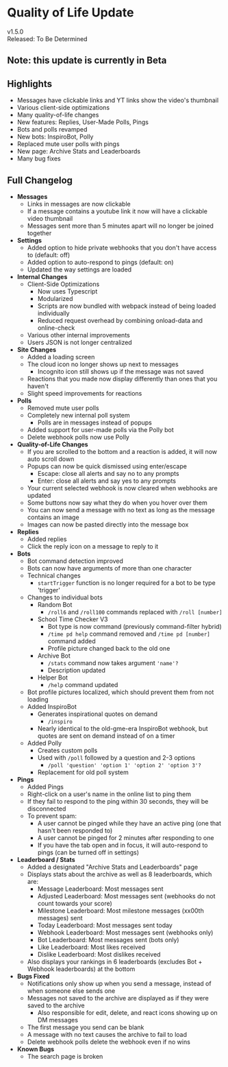 # Quality of Life Update

v1.5.0  
Released: To Be Determined

## Note: this update is currently in Beta

## Highlights

- Messages have clickable links and YT links show the video's thumbnail
- Various client-side optimizations
- Many quality-of-life changes
- New features: Replies, User-Made Polls, Pings
- Bots and polls revamped
- New bots: InspiroBot, Polly
- Replaced mute user polls with pings
- New page: Archive Stats and Leaderboards
- Many bug fixes

## Full Changelog

- **Messages**
  - Links in messages are now clickable
  - If a message contains a youtube link it now will have a clickable video thumbnail
  - Messages sent more than 5 minutes apart will no longer be joined together
- **Settings**
  - Added option to hide private webhooks that you don't have access to (default: off)
  - Added option to auto-respond to pings (default: on)
  - Updated the way settings are loaded
- **Internal Changes**
  - Client-Side Optimizations
    - Now uses Typescript
    - Modularized
    - Scripts are now bundled with webpack instead of being loaded individually
    - Reduced request overhead by combining onload-data and online-check
  - Various other internal improvements
  - Users JSON is not longer centralized
- **Site Changes**
  - Added a loading screen
  - The cloud icon no longer shows up next to messages
    - Incognito icon still shows up if the message was not saved
  - Reactions that you made now display differently than ones that you haven't
  - Slight speed improvements for reactions
- **Polls**
  - Removed mute user polls
  - Completely new internal poll system
    - Polls are in messages instead of popups
  - Added support for user-made polls via the Polly bot
  - Delete webhook polls now use Polly
- **Quality-of-Life Changes**
  - If you are scrolled to the bottom and a reaction is added, it will now auto scroll down
  - Popups can now be quick dismissed using enter/escape
    - Escape: close all alerts and say no to any prompts
    - Enter: close all alerts and say yes to any prompts
  - Your current selected webhook is now cleared when webhooks are updated
  - Some buttons now say what they do when you hover over them
  - You can now send a message with no text as long as the message contains an image
  - Images can now be pasted directly into the message box
- **Replies**
  - Added replies
  - Click the reply icon on a message to reply to it
- **Bots**
  - Bot command detection improved
  - Bots can now have arguments of more than one character
  - Technical changes
    - `startTrigger` function is no longer required for a bot to be type 'trigger'
  - Changes to individual bots
    - Random Bot
      - `/roll6` and `/roll100` commands replaced with `/roll [number]`
    - School Time Checker V3
      - Bot type is now command (previously command-filter hybrid)
      - `/time pd help` command removed and `/time pd [number]` command added
      - Profile picture changed back to the old one
    - Archive Bot
      - `/stats` command now takes argument `'name'?`
      - Description updated
    - Helper Bot
      - `/help` command updated
  - Bot profile pictures localized, which should prevent them from not loading
  - Added InspiroBot
    - Generates inspirational quotes on demand
      - `/inspiro`
    - Nearly identical to the old-gme-era InspiroBot webhook, but quotes are sent on demand instead of on a timer
  - Added Polly
    - Creates custom polls
    - Used with `/poll` followed by a question and 2-3 options
      - `/poll 'question' 'option 1' 'option 2' 'option 3'?`
    - Replacement for old poll system
- **Pings**
  - Added Pings
  - Right-click on a user's name in the online list to ping them
  - If they fail to respond to the ping within 30 seconds, they will be disconnected
  - To prevent spam:
    - A user cannot be pinged while they have an active ping (one that hasn't been responded to)
    - A user cannot be pinged for 2 minutes after responding to one
    - If you have the tab open and in focus, it will auto-respond to pings (can be turned off in settings)
- **Leaderboard / Stats**
  - Added a designated "Archive Stats and Leaderboards" page
  - Displays stats about the archive as well as 8 leaderboards, which are:
    - Message Leaderboard: Most messages sent
    - Adjusted Leaderboard: Most messages sent (webhooks do not count towards your score)
    - Milestone Leaderboard: Most milestone messages (xx00th messages) sent
    - Today Leaderboard: Most messages sent today
    - Webhook Leaderboard: Most messages sent (webhooks only)
    - Bot Leaderboard: Most messages sent (bots only)
    - Like Leaderboard: Most likes received
    - Dislike Leaderboard: Most dislikes received
  - Also displays your rankings in 6 leaderboards (excludes Bot + Webhook leaderboards) at the bottom
- **Bugs Fixed**
  - Notifications only show up when you send a message, instead of when someone else sends one
  - Messages not saved to the archive are displayed as if they were saved to the archive
    - Also responsible for edit, delete, and react icons showing up on DM messages
  - The first message you send can be blank
  - A message with no text causes the archive to fail to load
  - Delete webhook polls delete the webhook even if no wins
- **Known Bugs**
  - The search page is broken
